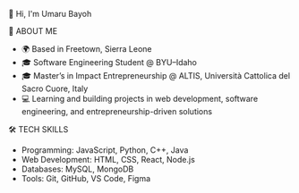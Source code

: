 👋 Hi, I'm Umaru Bayoh

🚀 ABOUT ME

 - 🌍 Based in Freetown, Sierra Leone
 - 🎓 Software Engineering Student @ BYU–Idaho
 - 🎓 Master’s in Impact Entrepreneurship @ ALTIS, Università Cattolica del Sacro Cuore, Italy
 - 💻 Learning and building projects in web development, software engineering, and entrepreneurship-driven solutions


🛠️ TECH SKILLS
- Programming: JavaScript, Python, C++, Java  
- Web Development: HTML, CSS, React, Node.js  
- Databases: MySQL, MongoDB 
- Tools: Git, GitHub, VS Code, Figma

